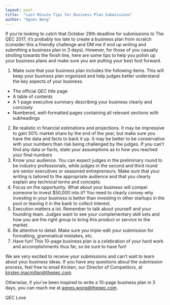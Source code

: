 ```yaml
---
layout: post
title:  "Last Minute Tips for Business Plan Submissions"
author: "Agnes Wong"
---
```


If you’re looking to catch that October 29th deadline for submissions to The QEC 2017, it’s probably too late to create a business plan from scratch (consider this a friendly challenge and DM me if end up writing and submitting a business plan in 3 days). However, for those of you casually strolling towards the finish line, here are some tips to help you polish up your business plans and make sure you are putting your best foot forward.

1.	Make sure that your business plan includes the following items. This will keep your business plan organized and help judges better understand the key aspects of your business.
  -	The official QEC title page
  -	A table of contents
  -	A 1-page executive summary describing your business clearly and concisely
  -	Numbered, well-formatted pages containing all relevant sections with subheadings
2.	Be realistic in financial estimations and projections. It may be impressive to gain 50% market share by the end of the year, but make sure you have the data and facts to back it up. It may be better to be conservative with your numbers than risk being challenged by the judges. If you can’t find any data or facts, state your assumptions as to how you reached your final numbers
3.	Know your audience. You can expect judges in the preliminary round to be industry professionals, while judges in the second and third round are senior executives  or seasoned entrepreneurs. Make sure that your writing is tailored to the appropriate audience and that you clearly explain any technical terms and concepts.
4.	Focus on the opportunity. What about your business will compel someone to invest $50,000 into it? You need to clearly convey why investing in your business is better than investing in other startups in the pool or leaving it in the bank to collect interest.
5.	Execution matters a lot.  Remember to talk about yourself and your founding team. Judges want to see your complementary skill sets and how you are the right group to bring this product or service to the market.   
6.	Be attentive to detail. Make sure you triple-edit your submission for formatting, grammatical mistakes, etc.
7.	Have fun! This 10-page business plan is a celebration of your hard work and accomplishments thus far, so be sure to have fun!

We are very excited to receive your submissions and can’t wait to learn about your business ideas. If you have any questions about the submission process, feel free to email Kirsten, our Director of Competitors, at [kirsten.macmillan@theqec.com](@mailto:kirsten.macmillan@theqec.com).

Otherwise, if you’ve been inspired to write a 10-page business plan in 3 days, you can reach me at [agnes.wong@theqec.com](@mailto:agnes.wong@theqec.com).

QEC Love

